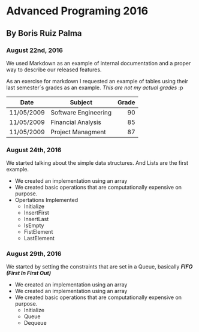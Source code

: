 ﻿# Advanced Programing 2016
## By Boris Ruiz Palma
### August 22nd, 2016

We used Markdown as an example of internal documentation and a proper way to 
describe our released features.

As an exercise for markdown I requested an example of tables using their
last semester´s grades as an example. _This are not my actual grades_ :p

| Date        | Subject           | Grade  |
| ------------- |-------------| -----:|
| 11/05/2009      | Software Engineering |  90 |
| 11/05/2009      | Financial Analysis |  85 |
| 11/05/2009      | Project Managment |  87 |

### August 24th, 2016
We started talking about the simple data structures. And Lists are the first example.
* We created an implementation using an array
* We created basic operations that are computationally expensive on purpose.
* Opertations Implemented
  * Initialize
  * InsertFirst
  * InsertLast
  * IsEmpty
  * FistElement
  * LastElement

### August 29th, 2016
We started by setting the constraints that are set in a Queue, basically **_FIFO (First In First Out)_** 
* We created an implementation using an array
* We created an implementation using an array
* We created basic operations that are computationally expensive on purpose.
  * Initialize  
  * Queue
  * Dequeue